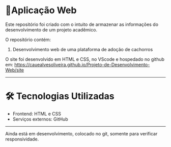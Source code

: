 # 📁Aplicação Web

Este repositório foi criado com o intuito de armazenar as informações do desenvolvimento de um projeto acadêmico.

O repositório contém:

1. Desenvolvimento web de uma plataforma de adoção de cachorros

O site foi desenvolvido em HTML e CSS, no VScode e hospedado no github em:
https://cauealvesoliveira.github.io/Projeto-de-Desenvolvimento-Web/site

---

# 🛠️ Tecnologias Utilizadas
 * Frontend: HTML e CSS
 * Serviços externos: GitHub

---
Ainda está em desenvolvimento, colocado no git, somente para verificar responsividade.


